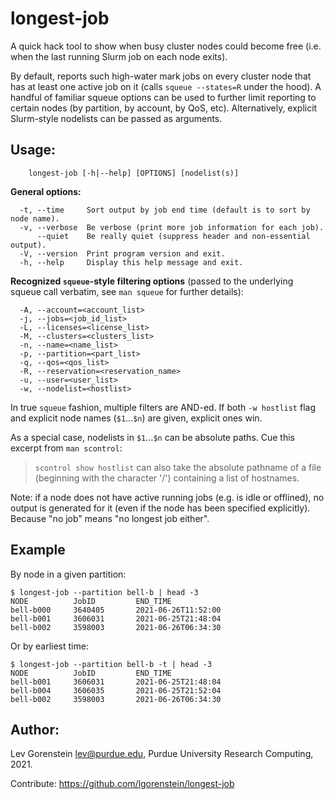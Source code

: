 # longest-job

A quick hack tool to show when busy cluster nodes could become free (i.e. when
the last running Slurm job on each node exits).

By default, reports such high-water mark jobs on every cluster node that
has at least one active job on it (calls `squeue --states=R` under the hood).
A handful of familiar squeue options can be used to further limit
reporting to certain nodes (by partition, by account, by QoS, etc).
Alternatively, explicit Slurm-style nodelists can be passed as arguments.

## Usage:
```
    longest-job [-h|--help] [OPTIONS] [nodelist(s)]
```

**General options:**
```
  -t, --time     Sort output by job end time (default is to sort by node name).
  -v, --verbose  Be verbose (print more job information for each job).
      --quiet    Be really quiet (suppress header and non-essential output).
  -V, --version  Print program version and exit.
  -h, --help     Display this help message and exit.
```

**Recognized `squeue`-style filtering options** (passed to the underlying squeue
call verbatim, see `man squeue` for further details):
```
  -A, --account=<account_list>
  -j, --jobs=<job_id_list>
  -L, --licenses=<license_list>
  -M, --clusters=<clusters_list>
  -n, --name=<name_list>
  -p, --partition=<part_list>
  -q, --qos=<qos_list>
  -R, --reservation=<reservation_name>
  -u, --user=<user_list>
  -w, --nodelist=<hostlist>
```

In true `squeue` fashion, multiple filters are AND-ed.  If both `-w hostlist`
flag and explicit node names (`$1`...`$n`) are given, explicit ones win.

As a special case, nodelists in `$1`...`$n` can be absolute paths.
Cue this excerpt from `man scontrol`:
   > `scontrol show hostlist` can also take the absolute pathname of a file
   > (beginning with the character '/') containing a list of hostnames.

Note: if a node does not have active running jobs (e.g. is idle or offlined),
no output is generated for it (even if the node has been specified explicitly). Because "no job" means "no longest job either".


## Example
By node in a given partition:
```
$ longest-job --partition bell-b | head -3
NODE          JobID         END_TIME
bell-b000     3640405       2021-06-26T11:52:00
bell-b001     3606031       2021-06-25T21:48:04
bell-b002     3598003       2021-06-26T06:34:30
```
Or by earliest time:
```
$ longest-job --partition bell-b -t | head -3
NODE          JobID         END_TIME
bell-b001     3606031       2021-06-25T21:48:04
bell-b004     3606035       2021-06-25T21:52:04
bell-b002     3598003       2021-06-26T06:34:30
```

## Author:
   Lev Gorenstein <lev@purdue.edu>, Purdue University Research Computing, 2021.

   Contribute: https://github.com/lgorenstein/longest-job

